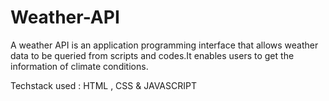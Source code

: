 # Weather-API
A weather API is an application programming interface that allows weather data to be queried from scripts and codes.It enables users to get the information of climate conditions.

Techstack used : HTML , CSS & JAVASCRIPT  
